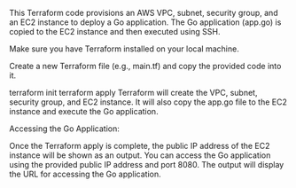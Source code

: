 This Terraform code provisions an AWS VPC, subnet, security group, and an EC2 instance to deploy a Go application. The Go application (app.go) is copied to the EC2 instance and then executed using SSH.

Make sure you have Terraform installed on your local machine.

Create a new Terraform file (e.g., main.tf) and copy the provided code into it.

terraform init
terraform apply
Terraform will create the VPC, subnet, security group, and EC2 instance. It will also copy the app.go file to the EC2 instance and execute the Go application.

Accessing the Go Application:

Once the Terraform apply is complete, the public IP address of the EC2 instance will be shown as an output. You can access the Go application using the provided public IP address and port 8080. The output will display the URL for accessing the Go application.
